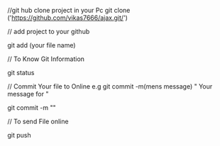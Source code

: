 //git hub clone project in your Pc 
git clone ('https://github.com/vikas7666/ajax.git/')

// add project to your github

git add (your file name) 

// To Know Git Information

git status

// Commit Your file to Online  e.g git commit -m(mens message) " Your message for "

git commit -m ""

// To send File online 

git push
